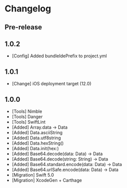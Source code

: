 # Changelog

Pre-release
-----------

1.0.2
-----

* [Config] Added bundleIdePrefix to project.yml

1.0.1
-----

* [Change] iOS deployment target (12.0)

1.0.0
-----

* [Tools] Nimble
* [Tools] Danger
* [Tools] SwiftLint
* [Added] Array<UInt8>.data -> Data
* [Added] Data.asciiString
* [Added] Data.utf8string
* [Added] Data.hexString()
* [Added] Data.init(hex:)
* [Added] Base64.decode(data: Data) -> Data
* [Added] Base64.decode(string: String) -> Data
* [Added] Base64.standard.encode(data: Data) -> Data
* [Added] Base64.urlSafe.encode(data: Data) -> Data
* [Migration] Swift 5.0
* [Migration] XcodeGen + Carthage
